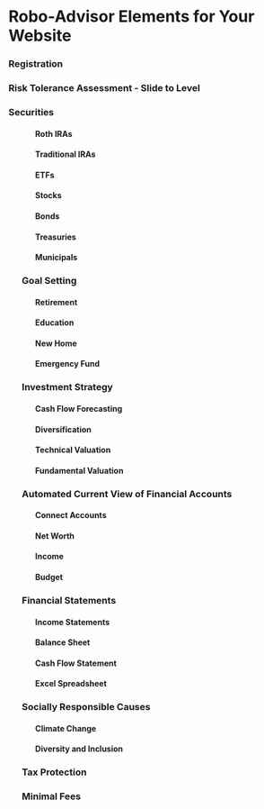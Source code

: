 <html>
<head> 
</head>
<body>
<font style="Caudex"> 
<h1>Robo-Advisor Elements for Your Website</h1>
  <h3>Registration</h3>
  <h3>Risk Tolerance Assessment - Slide to Level</h3>
  <h3>Securities</h3>
  <ol>
    <ul><h4>Roth IRAs</h4></ul>
    <ul><h4>Traditional IRAs</h4></ul>
    <ul><h4>ETFs</h4></ul>
    <ul><h4>Stocks</h4></ul>
    <ul><h4>Bonds</h4></ul>
    <ul><h4>Treasuries</h4></ul>
    <ul><h4>Municipals</h4></ul>
  </ol>
  <ol>
    <h3>Goal Setting</h3>
    <ul><h4>Retirement</h4></ul>
    <ul><h4>Education</h4></ul>
    <ul><h4>New Home</h4></ul>
    <ul><h4>Emergency Fund</h4></ul>
  </ol>
  <ol>
    <h3>Investment Strategy</h3>
    <ul><h4>Cash Flow Forecasting</h4></ul>
    <ul><h4>Diversification</h4></ul>
    <ul><h4>Technical Valuation</h4></ul>
    <ul><h4>Fundamental Valuation</h4></ul>
  </ol>
  <ol>
    <h3>Automated Current View of Financial Accounts</h3>
    <ul><h4>Connect Accounts<h4></ul>
    <ul><h4>Net Worth</h4></ul>    
    <ul><h4>Income</h4></ul>     
    <ul><h4>Budget</h4></ul>
  </ol>      
  <ol>
    <h3>Financial Statements</h3>       
    <ul><h4>Income Statements</h4></ul>
    <ul><h4>Balance Sheet</h4></ul>
    <ul><h4>Cash Flow Statement</h4></ul>
    <ul><h4>Excel Spreadsheet</h4></ul>
  </ol>
  <ol>
    <h3>Socially Responsible Causes</h3>
    <ul><h4>Climate Change</h4></ul>
    <ul><h4>Diversity and Inclusion</h4></ul>   
 <h3>Tax Protection</h3>
 <h3>Minimal Fees</h3>
   </font>
</body>
</html>
